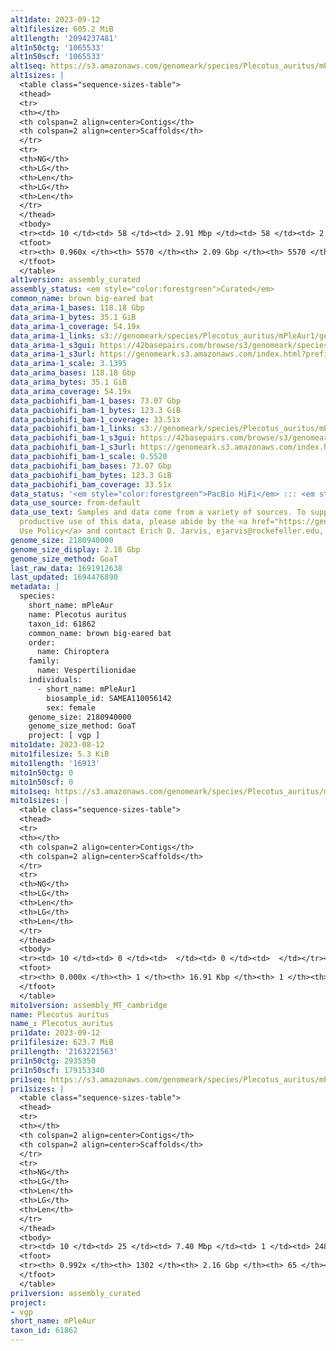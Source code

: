 ```yaml
---
alt1date: 2023-09-12
alt1filesize: 605.2 MiB
alt1length: '2094237481'
alt1n50ctg: '1065533'
alt1n50scf: '1065533'
alt1seq: https://s3.amazonaws.com/genomeark/species/Plecotus_auritus/mPleAur1/assembly_curated/mPleAur1.alt.cur.20230912.fasta.gz
alt1sizes: |
  <table class="sequence-sizes-table">
  <thead>
  <tr>
  <th></th>
  <th colspan=2 align=center>Contigs</th>
  <th colspan=2 align=center>Scaffolds</th>
  </tr>
  <tr>
  <th>NG</th>
  <th>LG</th>
  <th>Len</th>
  <th>LG</th>
  <th>Len</th>
  </tr>
  </thead>
  <tbody>
  <tr><td> 10 </td><td> 58 </td><td> 2.91 Mbp </td><td> 58 </td><td> 2.91 Mbp </td></tr><tr><td> 20 </td><td> 147 </td><td> 2.09 Mbp </td><td> 147 </td><td> 2.09 Mbp </td></tr><tr><td> 30 </td><td> 263 </td><td> 1.68 Mbp </td><td> 263 </td><td> 1.68 Mbp </td></tr><tr><td> 40 </td><td> 408 </td><td> 1.36 Mbp </td><td> 408 </td><td> 1.36 Mbp </td></tr><tr style="background-color:#cccccc;"><td> 50 </td><td> 589 </td><td> 1.07 Mbp </td><td> 589 </td><td> 1.07 Mbp </td></tr><tr><td> 60 </td><td> 825 </td><td> 0.82 Mbp </td><td> 825 </td><td> 0.82 Mbp </td></tr><tr><td> 70 </td><td> 1139 </td><td> 0.59 Mbp </td><td> 1139 </td><td> 0.59 Mbp </td></tr><tr><td> 80 </td><td> 1596 </td><td> 375.18 Kbp </td><td> 1596 </td><td> 375.18 Kbp </td></tr><tr><td> 90 </td><td> 2570 </td><td> 114.39 Kbp </td><td> 2570 </td><td> 114.39 Kbp </td></tr><tr><td> 100 </td><td> 0 </td><td>  </td><td> 0 </td><td>  </td></tr></tbody>
  <tfoot>
  <tr><th> 0.960x </th><th> 5570 </th><th> 2.09 Gbp </th><th> 5570 </th><th> 2.09 Gbp </th></tr>
  </tfoot>
  </table>
alt1version: assembly_curated
assembly_status: <em style="color:forestgreen">Curated</em>
common_name: brown big-eared bat
data_arima-1_bases: 118.18 Gbp
data_arima-1_bytes: 35.1 GiB
data_arima-1_coverage: 54.19x
data_arima-1_links: s3://genomeark/species/Plecotus_auritus/mPleAur1/genomic_data/arima/<br>
data_arima-1_s3gui: https://42basepairs.com/browse/s3/genomeark/species/Plecotus_auritus/mPleAur1/genomic_data/arima/
data_arima-1_s3url: https://genomeark.s3.amazonaws.com/index.html?prefix=species/Plecotus_auritus/mPleAur1/genomic_data/arima/
data_arima-1_scale: 3.1395
data_arima_bases: 118.18 Gbp
data_arima_bytes: 35.1 GiB
data_arima_coverage: 54.19x
data_pacbiohifi_bam-1_bases: 73.07 Gbp
data_pacbiohifi_bam-1_bytes: 123.3 GiB
data_pacbiohifi_bam-1_coverage: 33.51x
data_pacbiohifi_bam-1_links: s3://genomeark/species/Plecotus_auritus/mPleAur1/genomic_data/pacbio_hifi/<br>
data_pacbiohifi_bam-1_s3gui: https://42basepairs.com/browse/s3/genomeark/species/Plecotus_auritus/mPleAur1/genomic_data/pacbio_hifi/
data_pacbiohifi_bam-1_s3url: https://genomeark.s3.amazonaws.com/index.html?prefix=species/Plecotus_auritus/mPleAur1/genomic_data/pacbio_hifi/
data_pacbiohifi_bam-1_scale: 0.5520
data_pacbiohifi_bam_bases: 73.07 Gbp
data_pacbiohifi_bam_bytes: 123.3 GiB
data_pacbiohifi_bam_coverage: 33.51x
data_status: '<em style="color:forestgreen">PacBio HiFi</em> ::: <em style="color:forestgreen">Arima</em>'
data_use_source: from-default
data_use_text: Samples and data come from a variety of sources. To support fair and
  productive use of this data, please abide by the <a href="https://genome10k.soe.ucsc.edu/data-use-policies/">Data
  Use Policy</a> and contact Erich D. Jarvis, ejarvis@rockefeller.edu, with any questions.
genome_size: 2180940000
genome_size_display: 2.18 Gbp
genome_size_method: GoaT
last_raw_data: 1691912638
last_updated: 1694476890
metadata: |
  species:
    short_name: mPleAur
    name: Plecotus auritus
    taxon_id: 61862
    common_name: brown big-eared bat
    order:
      name: Chiroptera
    family:
      name: Vespertilionidae
    individuals:
      - short_name: mPleAur1
        biosample_id: SAMEA110056142
        sex: female
    genome_size: 2180940000
    genome_size_method: GoaT
    project: [ vgp ]
mito1date: 2023-08-12
mito1filesize: 5.3 KiB
mito1length: '16913'
mito1n50ctg: 0
mito1n50scf: 0
mito1seq: https://s3.amazonaws.com/genomeark/species/Plecotus_auritus/mPleAur1/assembly_MT_cambridge/mPleAur1.MT.20230812.fasta.gz
mito1sizes: |
  <table class="sequence-sizes-table">
  <thead>
  <tr>
  <th></th>
  <th colspan=2 align=center>Contigs</th>
  <th colspan=2 align=center>Scaffolds</th>
  </tr>
  <tr>
  <th>NG</th>
  <th>LG</th>
  <th>Len</th>
  <th>LG</th>
  <th>Len</th>
  </tr>
  </thead>
  <tbody>
  <tr><td> 10 </td><td> 0 </td><td>  </td><td> 0 </td><td>  </td></tr><tr><td> 20 </td><td> 0 </td><td>  </td><td> 0 </td><td>  </td></tr><tr><td> 30 </td><td> 0 </td><td>  </td><td> 0 </td><td>  </td></tr><tr><td> 40 </td><td> 0 </td><td>  </td><td> 0 </td><td>  </td></tr><tr style="background-color:#cccccc;"><td> 50 </td><td> 0 </td><td style="background-color:#ff8888;">  </td><td> 0 </td><td style="background-color:#ff8888;">  </td></tr><tr><td> 60 </td><td> 0 </td><td>  </td><td> 0 </td><td>  </td></tr><tr><td> 70 </td><td> 0 </td><td>  </td><td> 0 </td><td>  </td></tr><tr><td> 80 </td><td> 0 </td><td>  </td><td> 0 </td><td>  </td></tr><tr><td> 90 </td><td> 0 </td><td>  </td><td> 0 </td><td>  </td></tr><tr><td> 100 </td><td> 0 </td><td>  </td><td> 0 </td><td>  </td></tr></tbody>
  <tfoot>
  <tr><th> 0.000x </th><th> 1 </th><th> 16.91 Kbp </th><th> 1 </th><th> 16.91 Kbp </th></tr>
  </tfoot>
  </table>
mito1version: assembly_MT_cambridge
name: Plecotus auritus
name_: Plecotus_auritus
pri1date: 2023-09-12
pri1filesize: 623.7 MiB
pri1length: '2163221563'
pri1n50ctg: 2935350
pri1n50scf: 179153340
pri1seq: https://s3.amazonaws.com/genomeark/species/Plecotus_auritus/mPleAur1/assembly_curated/mPleAur1.pri.cur.20230912.fasta.gz
pri1sizes: |
  <table class="sequence-sizes-table">
  <thead>
  <tr>
  <th></th>
  <th colspan=2 align=center>Contigs</th>
  <th colspan=2 align=center>Scaffolds</th>
  </tr>
  <tr>
  <th>NG</th>
  <th>LG</th>
  <th>Len</th>
  <th>LG</th>
  <th>Len</th>
  </tr>
  </thead>
  <tbody>
  <tr><td> 10 </td><td> 25 </td><td> 7.40 Mbp </td><td> 1 </td><td> 248.79 Mbp </td></tr><tr><td> 20 </td><td> 60 </td><td> 5.42 Mbp </td><td> 2 </td><td> 230.26 Mbp </td></tr><tr><td> 30 </td><td> 105 </td><td> 4.45 Mbp </td><td> 3 </td><td> 228.11 Mbp </td></tr><tr><td> 40 </td><td> 161 </td><td> 3.54 Mbp </td><td> 4 </td><td> 192.80 Mbp </td></tr><tr style="background-color:#cccccc;"><td> 50 </td><td> 229 </td><td style="background-color:#88ff88;"> 2.94 Mbp </td><td> 6 </td><td style="background-color:#88ff88;"> 179.15 Mbp </td></tr><tr><td> 60 </td><td> 310 </td><td> 2.42 Mbp </td><td> 7 </td><td> 178.55 Mbp </td></tr><tr><td> 70 </td><td> 411 </td><td> 1.93 Mbp </td><td> 8 </td><td> 176.15 Mbp </td></tr><tr><td> 80 </td><td> 543 </td><td> 1.39 Mbp </td><td> 9 </td><td> 156.20 Mbp </td></tr><tr><td> 90 </td><td> 745 </td><td> 0.83 Mbp </td><td> 11 </td><td> 62.50 Mbp </td></tr><tr><td> 100 </td><td> 0 </td><td>  </td><td> 0 </td><td>  </td></tr></tbody>
  <tfoot>
  <tr><th> 0.992x </th><th> 1302 </th><th> 2.16 Gbp </th><th> 65 </th><th> 2.16 Gbp </th></tr>
  </tfoot>
  </table>
pri1version: assembly_curated
project:
- vgp
short_name: mPleAur
taxon_id: 61862
---
```


